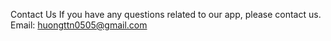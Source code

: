 Contact Us
If you have any questions related to our app, please contact us.
Email: huongttn0505@gmail.com
